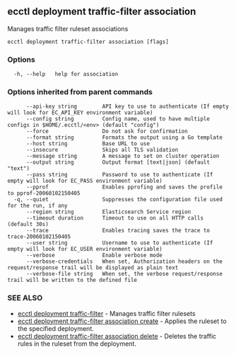 ## ecctl deployment traffic-filter association

Manages traffic filter ruleset associations

```
ecctl deployment traffic-filter association [flags]
```

### Options

```
  -h, --help   help for association
```

### Options inherited from parent commands

```
      --api-key string        API key to use to authenticate (If empty will look for EC_API_KEY environment variable)
      --config string         Config name, used to have multiple configs in $HOME/.ecctl/<env> (default "config")
      --force                 Do not ask for confirmation
      --format string         Formats the output using a Go template
      --host string           Base URL to use
      --insecure              Skips all TLS validation
      --message string        A message to set on cluster operation
      --output string         Output format [text|json] (default "text")
      --pass string           Password to use to authenticate (If empty will look for EC_PASS environment variable)
      --pprof                 Enables pprofing and saves the profile to pprof-20060102150405
  -q, --quiet                 Suppresses the configuration file used for the run, if any
      --region string         Elasticsearch Service region
      --timeout duration      Timeout to use on all HTTP calls (default 30s)
      --trace                 Enables tracing saves the trace to trace-20060102150405
      --user string           Username to use to authenticate (If empty will look for EC_USER environment variable)
      --verbose               Enable verbose mode
      --verbose-credentials   When set, Authorization headers on the request/response trail will be displayed as plain text
      --verbose-file string   When set, the verbose request/response trail will be written to the defined file
```

### SEE ALSO

* [ecctl deployment traffic-filter](ecctl_deployment_traffic-filter.md)	 - Manages traffic filter rulesets
* [ecctl deployment traffic-filter association create](ecctl_deployment_traffic-filter_association_create.md)	 - Applies the ruleset to the specified deployment.
* [ecctl deployment traffic-filter association delete](ecctl_deployment_traffic-filter_association_delete.md)	 - Deletes the traffic rules in the ruleset from the deployment.


